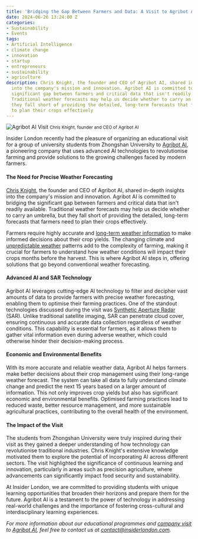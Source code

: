 ```yaml
---
title: 'Bridging the Gap Between Farmers and Data: A Visit to Agribot AI'
date: 2024-06-26 13:24:00 Z
categories:
- Sustainability
- Events
tags:
- Artificial Intelligence
- climate change
- innovation
- startup
- entrepreneurs
- sustainability
- agriculture
description: Chris Knight, the founder and CEO of Agribot AI, shared in-depth insights
  into the company's mission and innovation. Agribot AI is committed to bridging the
  significant gap between farmers and critical data that isn't readily available.
  Traditional weather forecasts may help us decide whether to carry an umbrella, but
  they fall short of providing the detailed, long-term forecasts that farmers need
  to plan their crops effectively
---
```


![Agribot AI Visit](/uploads/a11fa657-06e4-a859-ddf2-05759bdfb980.jpeg)
<Small>Chris Knight, founder and CEO of Agribot AI</small>

Insider London recently had the pleasure of organizing an educational visit for a group of university students from Zhongshan University to [Agribot AI](https://agribot.ai/), a pioneering company that uses advanced AI technologies to revolutionise farming and provide solutions to the growing challenges faced by modern farmers.

#### The Need for Precise Weather Forecasting

[Chris Knight](https://www.linkedin.com/in/devfail), the founder and CEO of Agribot AI, shared in-depth insights into the company's mission and innovation. Agribot AI is committed to bridging the significant gap between farmers and critical data that isn't readily available. Traditional weather forecasts may help us decide whether to carry an umbrella, but they fall short of providing the detailed, long-term forecasts that farmers need to plan their crops effectively.

Farmers require highly accurate and [long-term weather information](https://epic.uchicago.edu/insights/better-weather-forecasts-can-help-farmers-adapt-to-climate-change/) to make informed decisions about their crop yields. The changing climate and [unpredictable weather](https://www.bbc.co.uk/weather/articles/cy63gg6zge5o) patterns add to the complexity of farming, making it crucial for farmers to understand how weather conditions will impact their crops months before the harvest. This is where Agribot AI steps in, offering solutions that go beyond conventional weather forecasting.

#### Advanced AI and SAR Technology

Agribot AI leverages cutting-edge AI technology to filter and decipher vast amounts of data to provide farmers with precise weather forecasting, enabling them to optimise their farming practices. One of the standout technologies discussed during the visit was [Synthetic Aperture Radar](https://nisar.jpl.nasa.gov/mission/get-to-know-sar/overview/) (SAR). Unlike traditional satellite imaging, SAR can penetrate cloud cover, ensuring continuous and accurate data collection regardless of weather conditions. This capability is essential for farmers, as it allows them to gather vital information even during adverse weather, which could otherwise hinder their decision-making process.

#### Economic and Environmental Benefits

With its more accurate and reliable weather data, Agribot AI helps farmers make better decisions about their crop management using their long-range weather forecast. The system can take all data to fully understand climate change and predict the next 15 years based on a larger amount of information. This not only improves crop yields but also has significant economic and environmental benefits. Optimised farming practices lead to reduced waste, better resource management, and more sustainable agricultural practices, contributing to the overall health of the environment.

#### The Impact of the Visit

The students from Zhongshan University were truly inspired during their visit as they gained a deeper understanding of how technology can revolutionise traditional industries. Chris Knight's extensive knowledge motivated them to explore the potential of incorporating AI across different sectors. The visit highlighted the significance of continuous learning and innovation, particularly in areas such as precision agriculture, where advancements can significantly impact food security and sustainability.

At Insider London, we are committed to providing students with unique learning opportunities that broaden their horizons and prepare them for the future. Agribot AI is a testament to the power of technology in addressing real-world challenges and the importance of fostering cross-cultural and interdisciplinary learning experiences.

*For more information about our educational programmes and [company visit](https://www.insiderlondon.com/london/company-visits/) to [Agribot AI](https://agribot.ai/), feel free to contact us at [contact@insiderlondon.com](mailto:contact@insiderlondon.com).*